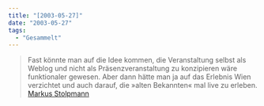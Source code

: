 ```yaml
---
title: "[2003-05-27]"
date: "2003-05-27"
tags:
  - "Gesammelt"
---
```


> Fast könnte man auf die Idee kommen, die Veranstaltung selbst als Weblog und nicht als Präsenzveranstaltung zu konzipieren wäre funktionaler gewesen. Aber dann hätte man ja auf das Erlebnis Wien verzichtet und auch darauf, die »alten Bekannten« mal live zu erleben.
> [Markus Stolpmann](http://www.edings.de/rentry00912.html "eDings.de Artikel: Blogtalk in Wien: Impressionen")
